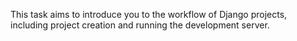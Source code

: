 This task aims to introduce you to the workflow of Django projects, including project creation and running the development server.
